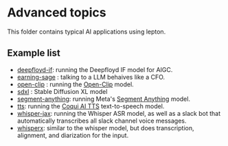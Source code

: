 # Advanced topics

This folder contains typical AI applications using lepton.

## Example list
- [deepfloyd-if](https://github.com/leptonai/examples/tree/main/advanced/deepfloyd-if): running the Deepfloyd IF model for AIGC.
- [earning-sage](https://github.com/leptonai/examples/tree/main/advanced/earning-sage) : talking to a LLM behaives like a CFO.
- [open-clip](https://github.com/leptonai/examples/tree/main/advanced/open-clip) : running the [Open-Clip](https://github.com/mlfoundations/open_clip) model.
- [sdxl](https://github.com/leptonai/examples/tree/main/advanced/sdxl) : Stable Diffusion XL model
- [segment-anything](https://github.com/leptonai/examples/tree/main/advanced/segment-anything): running Meta's [Segment Anything](https://github.com/facebookresearch/segment-anything) model.
- [tts](https://github.com/leptonai/examples/tree/main/advanced/tts): running the [Coqui AI TTS](https://github.com/coqui-ai/TTS/) text-to-speech model.
- [whisper-jax](https://github.com/leptonai/examples/tree/main/advanced/whisper-jax): running the Whisper ASR model, as well as a slack bot that automatically transcribes all slack channel voice messages.
- [whisperx](https://github.com/leptonai/examples/tree/main/advanced/whisperx): similar to the whisper model, but does transcription, alignment, and diarization for the input.
